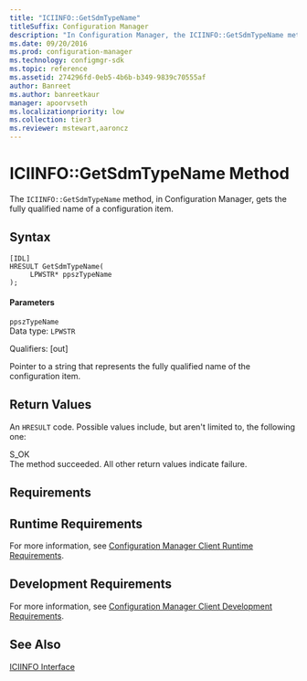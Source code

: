 ```yaml
---
title: "ICIINFO::GetSdmTypeName"
titleSuffix: Configuration Manager
description: "In Configuration Manager, the ICIINFO::GetSdmTypeName method gets the fully qualified name of a configuration item."
ms.date: 09/20/2016
ms.prod: configuration-manager
ms.technology: configmgr-sdk
ms.topic: reference
ms.assetid: 274296fd-0eb5-4b6b-b349-9839c70555af
author: Banreet
ms.author: banreetkaur
manager: apoorvseth
ms.localizationpriority: low
ms.collection: tier3
ms.reviewer: mstewart,aaroncz 
---
```

# ICIINFO::GetSdmTypeName Method
The `ICIINFO::GetSdmTypeName` method, in Configuration Manager, gets the fully qualified name of a configuration item.  

## Syntax  

```  
[IDL]  
HRESULT GetSdmTypeName(  
     LPWSTR* ppszTypeName  
);  
```  

#### Parameters  
 `ppszTypeName`  
 Data type: `LPWSTR`  

 Qualifiers: [out]  

 Pointer to a string that represents the fully qualified name of the configuration item.  

## Return Values  
 An `HRESULT` code. Possible values include, but aren't limited to, the following one:  

 S_OK  
 The method succeeded. All other return values indicate failure.  

## Requirements  

## Runtime Requirements  
 For more information, see [Configuration Manager Client Runtime Requirements](../../../../../develop/core/reqs/client-runtime-requirements.md).  

## Development Requirements  
 For more information, see [Configuration Manager Client Development Requirements](../../../../../develop/core/reqs/client-development-requirements.md).  

## See Also  
 [ICIINFO Interface](../../../../../develop/reference/core/clients/client-classes/iciinfo-interface.md)

